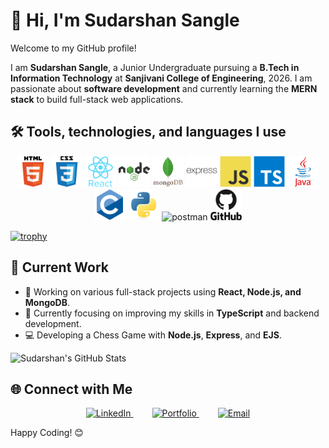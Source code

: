 # 👋 Hi, I'm Sudarshan Sangle

Welcome to my GitHub profile!

I am **Sudarshan Sangle**, a Junior Undergraduate pursuing a **B.Tech in Information Technology** at **Sanjivani College of Engineering**, 2026. I am passionate about **software development** and currently learning the **MERN stack** to build full-stack web applications.


## 🛠 Tools, technologies, and languages I use
<p align="center">
  <!-- HTML -->
  <img src="https://raw.githubusercontent.com/devicons/devicon/master/icons/html5/html5-original-wordmark.svg" alt="html5" width="50" height="50"/>
  <!-- CSS -->
  <img src="https://raw.githubusercontent.com/devicons/devicon/master/icons/css3/css3-original-wordmark.svg" alt="css3" width="50" height="50"/>
  <!-- React -->
  <img src="https://raw.githubusercontent.com/devicons/devicon/master/icons/react/react-original-wordmark.svg" alt="react" width="50" height="50"/>
  <!-- Node.js -->
  <img src="https://raw.githubusercontent.com/devicons/devicon/master/icons/nodejs/nodejs-original-wordmark.svg" alt="nodejs" width="50" height="50"/>
  <!-- MongoDB -->
  <img src="https://raw.githubusercontent.com/devicons/devicon/master/icons/mongodb/mongodb-original-wordmark.svg" alt="mongodb" width="50" height="50"/>
    <!-- Express -->
  <img src="https://raw.githubusercontent.com/devicons/devicon/master/icons/express/express-original-wordmark.svg" alt="express" width="50" height="50"/>
  <!-- JavaScript -->
  <img src="https://raw.githubusercontent.com/devicons/devicon/master/icons/javascript/javascript-original.svg" alt="javascript" width="50" height="50"/>
  <!-- TypeScript -->
  <img src="https://raw.githubusercontent.com/devicons/devicon/master/icons/typescript/typescript-original.svg" alt="typescript" width="50" height="50"/>
  <!-- Java -->
  <img src="https://raw.githubusercontent.com/devicons/devicon/master/icons/java/java-original-wordmark.svg" alt="java" width="50" height="50"/>
  <!-- C -->
  <img src="https://raw.githubusercontent.com/devicons/devicon/master/icons/c/c-original.svg" alt="c" width="50" height="50"/>
  <!-- Python -->
  <img src="https://raw.githubusercontent.com/devicons/devicon/master/icons/python/python-original.svg" alt="python" width="50" height="50"/>
  <!-- Postman -->
  <img src="https://www.vectorlogo.zone/logos/getpostman/getpostman-icon.svg" alt="postman" width="50" height="50"/>
  <!-- GitHub -->
  <img src="https://raw.githubusercontent.com/devicons/devicon/master/icons/github/github-original-wordmark.svg" alt="github" width="50" height="50"/>
</p>



[![trophy](https://github-profile-trophy.vercel.app/?username=sudarshansangle56&theme=onedark)](https://github.com/ryo-ma/github-profile-trophy)

## 🔭 Current Work
- 🚀 Working on various full-stack projects using **React, Node.js, and MongoDB**.
- 🌱 Currently focusing on improving my skills in **TypeScript** and backend development.
- 💻 Developing a Chess Game with **Node.js**, **Express**, and **EJS**.


![Sudarshan's GitHub Stats](https://github-readme-stats.vercel.app/api?username=sudarshansangle56&show_icons=true&theme=radical)


## 🌐 Connect with Me
<p align="center">
  <!-- LinkedIn -->
  <a href="https://www.linkedin.com/in/sudarshan-sangle" target="_blank" rel="noopener noreferrer" style="margin: 0 15px;">
    <img src="https://cdn-icons-png.flaticon.com/512/174/174857.png" alt="LinkedIn" width="40" height="40"/>
  </a>
  <!-- Portfolio -->
  <a href="https://sudarshansangle56.github.io/SudarshanPortfolio" target="_blank" rel="noopener noreferrer" style="margin: 0 15px;">
    <img src="https://cdn-icons-png.flaticon.com/512/609/609053.png" alt="Portfolio" width="40" height="40"/>
  </a>
  <!-- Email -->
  <a href="mailto:sanglesudarshan5701@gmail.com" style="margin: 0 15px;">
    <img src="https://cdn-icons-png.flaticon.com/512/732/732200.png" alt="Email" width="40" height="40"/>
  </a>
</p>

Happy Coding! 😊
